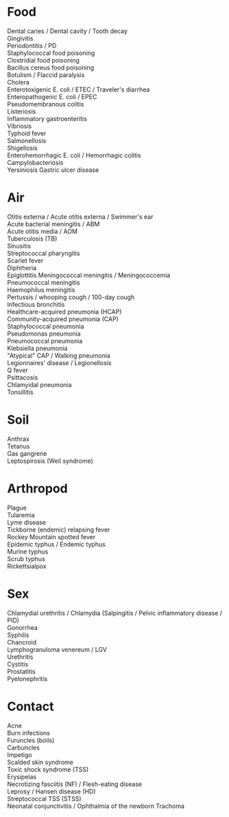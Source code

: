 # Food
Dental caries / Dental cavity / Tooth decay <br>
Gingivitis<br>
Periodontitis / PD<br>
Staphylococcal food poisoning<br>
Clostridial food poisoning<br>
Bacillus cereus food poisoning<br>
Botulism / Flaccid paralysis<br>
Cholera<br>
Enterotoxigenic E. coli / ETEC / Traveler's diarrhea<br>
Enteropathogenic E. coli / EPEC <br>
Pseudomembranous colitis<br>
Listeriosis<br>
Inflammatory gastroenteritis<br>
Vibriosis<br>
Typhoid fever<br>
Salmonellosis<br>
Shigellosis<br>
Enterohemorrhagic E. coli / Hemorrhagic colitis
<br>Campylobacteriosis
<br>Yersiniosis
Gastric ulcer disease

# Air
Otitis externa / Acute otitis externa / Swimmer's ear
<br>Acute bacterial meningitis / ABM
<br>Acute otitis media / AOM
<br>Tuberculosis (TB)
<br>Sinusitis
<br>Streptococcal pharyngitis
<br>Scarlet fever
<br>Diphtheria
<br>Epiglottitis
Meningococcal meningitis / Meningococcemia<br>
Pneumococcal meningitis<br>
Haemophilus meningitis<br>
Pertussis / whooping cough / 100-day cough<br>
Infectious bronchitis<br>
Healthcare-acquired pneumonia (HCAP)<br>
Community-acquired pneumonia (CAP)<br>
Staphylococcal pneumonia<br>
Pseudomonas pneumonia<br>
Pneumococcal pneumonia<br>
Klebsiella pneumonia<br>
"Atypical" CAP / Walking pneumonia<br> 
Legionnaires' disease / Legionellosis<br>
Q fever<br>
Psittacosis<br>
Chlamyidal pneumonia<br>
Tonsillitis<br>

# Soil
Anthrax<br>
Tetanus<br>
Gas gangrene<br>
Leptospirosis (Weil syndrome)<br>

# Arthropod
Plague<br>
Tularemia<br>
Lyme disease<br>
Tickborne (endemic) relapsing fever<br>
Rockey Mountain spotted fever<br>
Epidemic typhus / Endemic typhus<br>
Murine typhus<br>
Scrub typhus<br>
Rickettsialpox<br>

# Sex
Chlamydial urethritis / Chlamydia (Salpingitis / Pelvic inflammatory disease / PID)<br>
Gonorrhea<br>
Syphilis<br>
Chancroid<br>
Lymphogranuloma venereum / LGV<br>
Urethritis<br>
Cystitis<br>
Prostatitis<br>
Pyelonephritis<br>


# Contact
Acne
<br>Burn infections
<br>Furuncles (boils)
<br>Carbuncles
<br>Impetigo
<br>Scalded skin syndrome
<br>Toxic shock syndrome (TSS)
<br>Erysipelas
<br>Necrotizing fasciitis (NF) / Flesh-eating disease
<br>Leprosy / Hansen disease (HD)
<br>Streptococcal TSS (STSS)
<br>Neonatal conjunctivitis / Ophthalmia of the newborn
Trachoma<br>

